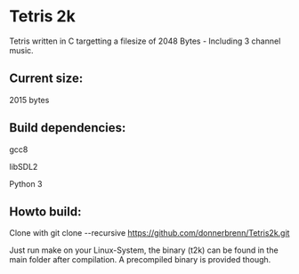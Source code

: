 # Tetris 2k

Tetris written in C targetting a filesize of 2048 Bytes - Including 3 channel music.


## Current size: 

2015 bytes


## Build dependencies:

gcc8

libSDL2

Python 3

## Howto build:
Clone with 
git clone --recursive https://github.com/donnerbrenn/Tetris2k.git

Just run make on your Linux-System, the binary (t2k) can be found in the main folder after compilation. A precompiled binary is provided though.
